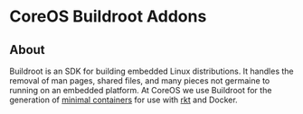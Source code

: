 # CoreOS Buildroot Addons

## About

Buildroot is an SDK for building embedded Linux distributions.  It handles the
removal of man pages, shared files, and many pieces not germaine to running
on an embedded platform.  At CoreOS we use Buildroot for the generation of 
[minimal containers](https://github.com/brianredbeard/minimal_containers) for
use with [rkt](https://github.com/coreos/rkt) and Docker.
